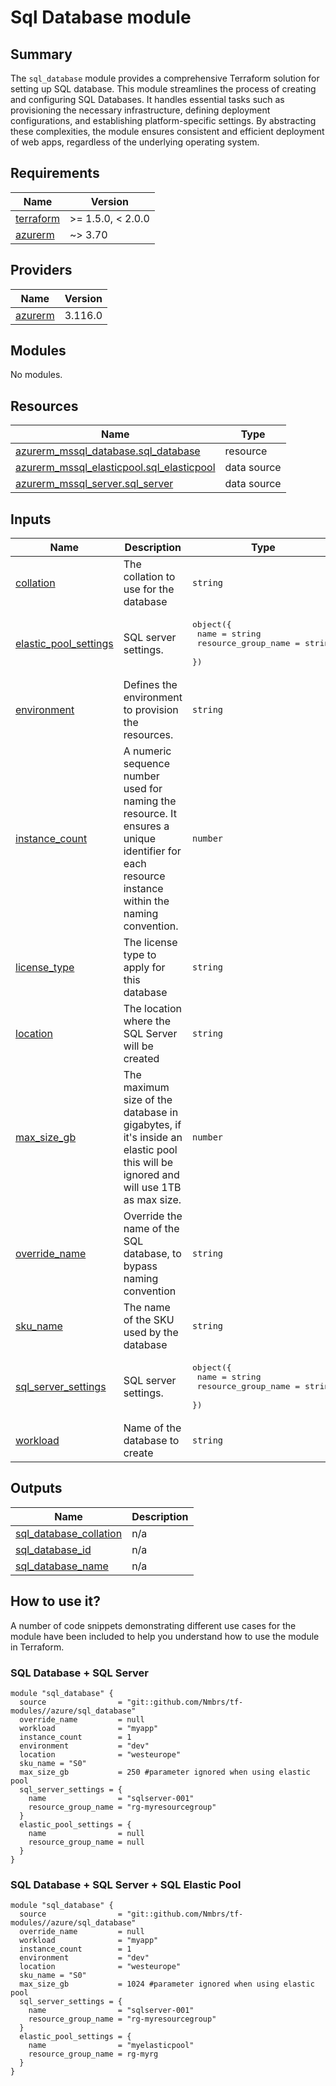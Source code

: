 # Sql Database module

## Summary

The `sql_database` module provides a comprehensive Terraform solution for setting up SQL database.
This module streamlines the process of creating and configuring SQL Databases. It handles essential tasks such as provisioning the necessary infrastructure, defining deployment configurations, and establishing platform-specific settings. By abstracting these complexities, the module ensures consistent and efficient deployment of web apps, regardless of the underlying operating system.

## Requirements

| Name | Version |
|------|---------|
| <a name="requirement_terraform"></a> [terraform](#requirement\_terraform) | >= 1.5.0, < 2.0.0 |
| <a name="requirement_azurerm"></a> [azurerm](#requirement\_azurerm) | ~> 3.70 |

## Providers

| Name | Version |
|------|---------|
| <a name="provider_azurerm"></a> [azurerm](#provider\_azurerm) | 3.116.0 |

## Modules

No modules.

## Resources

| Name | Type |
|------|------|
| [azurerm_mssql_database.sql_database](https://registry.terraform.io/providers/hashicorp/azurerm/latest/docs/resources/mssql_database) | resource |
| [azurerm_mssql_elasticpool.sql_elasticpool](https://registry.terraform.io/providers/hashicorp/azurerm/latest/docs/data-sources/mssql_elasticpool) | data source |
| [azurerm_mssql_server.sql_server](https://registry.terraform.io/providers/hashicorp/azurerm/latest/docs/data-sources/mssql_server) | data source |

## Inputs

| Name | Description | Type | Default | Required |
|------|-------------|------|---------|:--------:|
| <a name="input_collation"></a> [collation](#input\_collation) | The collation to use for the database | `string` | `"SQL_Latin1_General_CP1_CI_AS"` | no |
| <a name="input_elastic_pool_settings"></a> [elastic\_pool\_settings](#input\_elastic\_pool\_settings) | SQL server settings. | <pre>object({<br>    name                = string<br>    resource_group_name = string<br>  })</pre> | n/a | yes |
| <a name="input_environment"></a> [environment](#input\_environment) | Defines the environment to provision the resources. | `string` | n/a | yes |
| <a name="input_instance_count"></a> [instance\_count](#input\_instance\_count) | A numeric sequence number used for naming the resource. It ensures a unique identifier for each resource instance within the naming convention. | `number` | n/a | yes |
| <a name="input_license_type"></a> [license\_type](#input\_license\_type) | The license type to apply for this database | `string` | `"BasePrice"` | no |
| <a name="input_location"></a> [location](#input\_location) | The location where the SQL Server will be created | `string` | n/a | yes |
| <a name="input_max_size_gb"></a> [max\_size\_gb](#input\_max\_size\_gb) | The maximum size of the database in gigabytes, if it's inside an elastic pool this will be ignored and will use 1TB as max size. | `number` | `250` | no |
| <a name="input_override_name"></a> [override\_name](#input\_override\_name) | Override the name of the SQL database, to bypass naming convention | `string` | `null` | no |
| <a name="input_sku_name"></a> [sku\_name](#input\_sku\_name) | The name of the SKU used by the database | `string` | `"S0"` | no |
| <a name="input_sql_server_settings"></a> [sql\_server\_settings](#input\_sql\_server\_settings) | SQL server settings. | <pre>object({<br>    name                = string<br>    resource_group_name = string<br>  })</pre> | n/a | yes |
| <a name="input_workload"></a> [workload](#input\_workload) | Name of the database to create | `string` | n/a | yes |

## Outputs

| Name | Description |
|------|-------------|
| <a name="output_sql_database_collation"></a> [sql\_database\_collation](#output\_sql\_database\_collation) | n/a |
| <a name="output_sql_database_id"></a> [sql\_database\_id](#output\_sql\_database\_id) | n/a |
| <a name="output_sql_database_name"></a> [sql\_database\_name](#output\_sql\_database\_name) | n/a |

## How to use it?

A number of code snippets demonstrating different use cases for the module have been included to help you understand how to use the module in Terraform.

### SQL Database + SQL Server

```hcl
module "sql_database" {
  source                = "git::github.com/Nmbrs/tf-modules//azure/sql_database"
  override_name         = null
  workload              = "myapp"
  instance_count        = 1
  environment           = "dev"
  location              = "westeurope"
  sku_name = "S0"
  max_size_gb           = 250 #parameter ignored when using elastic pool
  sql_server_settings = {
    name                = "sqlserver-001"
    resource_group_name = "rg-myresourcegroup"
  }
  elastic_pool_settings = {
    name                = null
    resource_group_name = null
  }
}
```

### SQL Database + SQL Server + SQL Elastic Pool

```hcl
module "sql_database" {
  source                = "git::github.com/Nmbrs/tf-modules//azure/sql_database"
  override_name         = null
  workload              = "myapp"
  instance_count        = 1
  environment           = "dev"
  location              = "westeurope"
  sku_name = "S0"
  max_size_gb           = 1024 #parameter ignored when using elastic pool
  sql_server_settings = {
    name                = "sqlserver-001"
    resource_group_name = "rg-myresourcegroup"
  }
  elastic_pool_settings = {
    name                = "myelasticpool"
    resource_group_name = rg-myrg
  }
}
```
